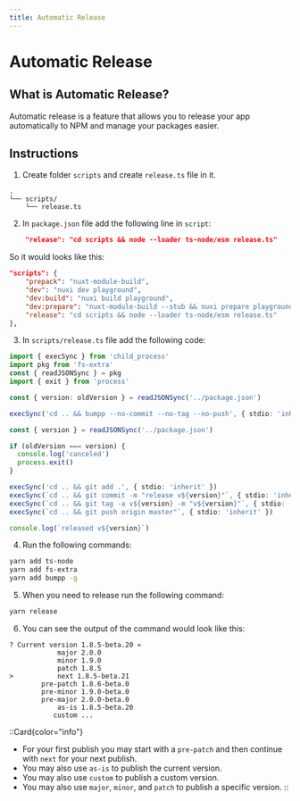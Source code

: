 ```yaml
---
title: Automatic Release
---
```


# Automatic Release

## What is Automatic Release?
Automatic release is a feature that allows you to release your app automatically to NPM and manage your packages easier.

## Instructions
1. Create folder `scripts` and create `release.ts` file in it.
```
.
└── scripts/
    └── release.ts
```
2. In `package.json` file add the following line in `script`:
```json
    "release": "cd scripts && node --loader ts-node/esm release.ts"
```
So it would looks like this:
```json
"scripts": {
    "prepack": "nuxt-module-build",
    "dev": "nuxi dev playground",
    "dev:build": "nuxi build playground",
    "dev:prepare": "nuxt-module-build --stub && nuxi prepare playground",
    "release": "cd scripts && node --loader ts-node/esm release.ts"
},
```
3. In `scripts/release.ts` file add the following code:
```ts
import { execSync } from 'child_process'
import pkg from 'fs-extra'
const { readJSONSync } = pkg
import { exit } from 'process'

const { version: oldVersion } = readJSONSync('../package.json')

execSync('cd .. && bumpp --no-commit --no-tag --no-push', { stdio: 'inherit' })

const { version } = readJSONSync('../package.json')

if (oldVersion === version) {
  console.log('canceled')
  process.exit()
}

execSync('cd .. && git add .', { stdio: 'inherit' })
execSync(`cd .. && git commit -m "release v${version}"`, { stdio: 'inherit' })
execSync(`cd .. && git tag -a v${version} -m "v${version}"`, { stdio: 'inherit' })
execSync(`cd .. && git push origin master"`, { stdio: 'inherit' })

console.log(`released v${version}`)
```
4. Run the following commands:
```bash
yarn add ts-node
yarn add fs-extra
yarn add bumpp -g
```
5. When you need to release run the following command:
```bash
yarn release
```
6. You can see the output of the command would look like this:
```
? Current version 1.8.5-beta.20 »                                                          
            major 2.0.0
            minor 1.9.0
            patch 1.8.5
>           next 1.8.5-beta.21
        pre-patch 1.8.6-beta.0
        pre-minor 1.9.0-beta.0
        pre-major 2.0.0-beta.0
            as-is 1.8.5-beta.20
           custom ...
```

::Card{color="info"}
- For your first publish you may start with a `pre-patch` and then continue with `next` for your next publish.
- You may also use `as-is` to publish the current version.
- You may also use `custom` to publish a custom version.
- You may also use `major`, `minor`, and `patch` to publish a specific version.
::